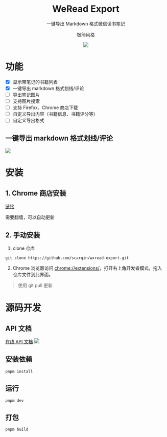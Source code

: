 <h1 align="center">WeRead Export</h1>
<div align="center">
一键导出 Markdown 格式微信读书笔记

极简风格

![](https://raw.githubusercontent.com/scarqin/wxread-export/main/wiki/app.png)

</div>

# 功能

- [x] 显示带笔记的书籍列表
- [x] 一键导出 markdown 格式划线/评论
- [ ] 导出笔记图片
- [ ] 支持图片搜索
- [ ] 支持 Firefox、Chrome 商店下载
- [ ] 自定义导出内容（书籍信息、书籍评分等）
- [ ] 自定义导出格式

## 一键导出 markdown 格式划线/评论

![](https://raw.githubusercontent.com/scarqin/wxread-export/main/wiki/note-demo.png)

# 安装

## 1. Chrome 商店安装

[链接](https://chrome.google.com/webstore/detail/weread-export/pfdngabomfljjilophohpifglnodhhnh?hl=zh-CN&authuser=0)

需要翻墙，可以自动更新

## 2. 手动安装

1. clone 仓库

```
git clone https://github.com/scarqin/wxread-export.git
```

2. Chrome 浏览器访问 [chrome://extensions/](chrome://extensions/)，打开右上角开发者模式，拖入仓库文件到此界面。

> 使用 git pull 更新

# 源码开发

## API 文档

[在线 API 文档](https://scarfree.w.eolink.com/share/project/api/?groupID=-1&shareCode=65wWvE&shareToken=$2y$10$ZVixV4UGvQ221pgkWRQKOO4Ew~2FYGsXSwPbg.NRZO8i7r6hChj5q7e&shareID=355331)
![](https://raw.githubusercontent.com/scarqin/wxread-export/main/wiki/eolink.png)

## 安装依赖

```
pnpm install
```

## 运行

```
pnpm dev
```

## 打包

```
pnpm build
```
